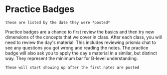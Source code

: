 # Practice Badges

```{note}
these are listed by the date they were *posted*
```

Practice badges are a chance to first review the basics and then try new dimensions of the concepts that we cover in class. 
After each class, you will need to review the day's material. This includes reviewing prismia chat to see any questions you got wrong and reading the notes. The practice badge will also ask you to apply
the day's material in a similar, but distinct way. They represent the minimum bar for B-level understanding.  


```{important}
These will start showing up after the first notes are posted
```

